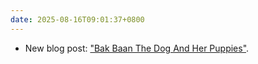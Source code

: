 ```yaml
---
date: 2025-08-16T09:01:37+0800
---
```


* New blog post: ["Bak Baan The Dog And Her Puppies"](/blog/posts/2025-08-16-bak-baan-puppies/).
